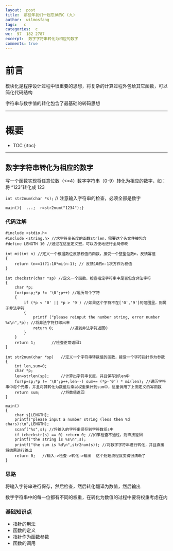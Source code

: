 ```yaml
---
layout:  post
title:  那些年我们一起忘掉的C (九)
author:  wilmosfang
tags:   c 
categories:  c
wc:  97  182 2787 
excerpt:  数字字符串转化为相应的数字
comments: true
---
```



# 前言

模块化是程序设计过程中很重要的思想，将复杂的计算过程外包给其它函数，可以简化代码结构

字符串与数字值的转化包含了最基础的转码思想

---


# 概要

* TOC
{:toc}

---

## 数字字符串转化为相应的数字

写一个函数实现将任意位数（<=4）数字字符串（0-9）转化为相应的数字，如：将  “123”转化成  123

`int str2num(char *s);` // 注意输入字符串的检查，必须全部是数字   

`main(){  ...;  r=str2num("1234");}`

### 代码注解

~~~
#include <stdio.h>
#include <string.h> //求字符串长度的函数strlen，需要这个头文件被包含
#define LENGTH 10 //通过在这里定义宏，可以方便地进行全局修改

int mi(int n) //定义一个根据数位反馈权值的函数，接受一个整型位数n，反馈幂值
{
	return (n==1)?1:10*mi(n-1); // 反馈10的n-1次方作为权值
}

int checkstr(char *sp) //定义一个函数，检查指定字符串中是否包含非法字符
{
	char *p;
	for(p=sp;*p != '\0';p++) //遍历每个字符
	{
		if (*p < '0' || *p > '9') //如果这个字符不在['0','9']的范围里，则属于非法字符
		{
			printf ("please reinput the number string, error number %c\n",*p); //将非法字符打印出来
			return 0;		//遇到非法字符返回0
		}
	}
	return 1;		//检查正常返回1
}

int str2num(char *sp)	//定义一个字符串转数值的函数，接受一个字符指针作为参数
{
	int len,sum=0;
	char *p;
	len=strlen(sp);		//计算出字符串长度，并且保存到len中
	for(p=sp;*p != '\0';p++,len--) sum+= (*p-'0') * mi(len); //遍历字符串中每个元素，并且将其转化为数值后乘以权重累计到sum中，这里调用了上面定义的幂函数
	return sum;			//将数值返回
}

main()
{
	char s[LENGTH];
	printf("please input a number string (less then %d chars):\n",LENGTH);
	scanf("%s",s); //将输入的字符串保存到字符数组s中
	if (checkstr(s) == 0) return 0; //如果检查不通过，则直接返回
	printf("the string is %s\n",s); 
	printf("the sum is %d\n",str2num(s)); //将数字字符串进行转化，并且直接将结果进行输出
    return 0;	//输入->检查->转化->输出  这个处理流程就变得很清晰了
}
~~~


### 思路

将输入字符串进行保存，然后检查，然后转化翻译为数值，然后输出

数字字符串中的每一位都有不同的权重，在转化为数值的过程中要将权重考虑在内

### 基础知识点


* 指针的用法
* 函数的定义
* 指针作为函数参数
* 函数的调用
